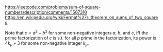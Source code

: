 https://leetcode.com/problems/sum-of-square-numbers/description/comments/1567310
https://en.wikipedia.org/wiki/Fermat%27s_theorem_on_sums_of_two_squares

Note that $c = a^2 + b^2$ for some non-negative integers $a$, $b$, and $c$, iff the prime factorization of $c$ is s.t. for all $p$ prime in the factorization, its power is $4 k_p + 3$ for some non-negative integer $k_p$.
